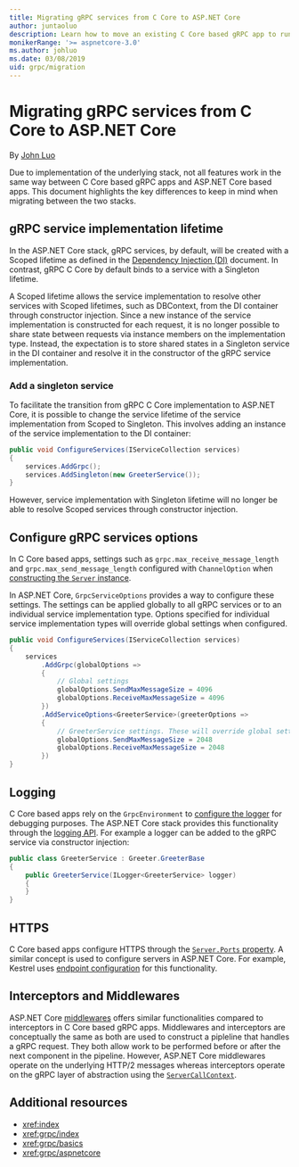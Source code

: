 ```yaml
---
title: Migrating gRPC services from C Core to ASP.NET Core
author: juntaoluo
description: Learn how to move an existing C Core based gRPC app to run on top of ASP.NET Core stack.
monikerRange: '>= aspnetcore-3.0'
ms.author: johluo
ms.date: 03/08/2019
uid: grpc/migration
---
```

# Migrating gRPC services from C Core to ASP.NET Core

By [John Luo](https://github.com/juntaoluo)

Due to implementation of the underlying stack, not all features work in the same way between C Core based gRPC apps and ASP.NET Core based apps. This document highlights the key differences to keep in mind when migrating between the two stacks.

## gRPC service implementation lifetime

In the ASP.NET Core stack, gRPC services, by default, will be created with a Scoped lifetime as defined in the [Dependency Injection (DI)](xref:fundamentals/dependency-injection) document. In contrast, gRPC C Core by default binds to a service with a Singleton lifetime.

A Scoped lifetime allows the service implementation to resolve other services with Scoped lifetimes, such as DBContext, from the DI container through constructor injection. Since a new instance of the service implementation is constructed for each request, it is no longer possible to share state between requests via instance members on the implementation type. Instead, the expectation is to store shared states in a Singleton service in the DI container and resolve it in the constructor of the gRPC service implementation.

### Add a singleton service

To facilitate the transition from gRPC C Core implementation to ASP.NET Core, it is possible to change the service lifetime of the service implementation from Scoped to Singleton. This involves adding an instance of the service implementation to the DI container:

```csharp
public void ConfigureServices(IServiceCollection services)
{
    services.AddGrpc();
    services.AddSingleton(new GreeterService());
}
```

However, service implementation with Singleton lifetime will no longer be able to resolve Scoped services through constructor injection.

## Configure gRPC services options

In C Core based apps, settings such as `grpc.max_receive_message_length` and `grpc.max_send_message_length` configured with `ChannelOption` when [constructing the `Server` instance](https://grpc.io/grpc/csharp/api/Grpc.Core.Server.html#Grpc_Core_Server__ctor_System_Collections_Generic_IEnumerable_Grpc_Core_ChannelOption__).

In ASP.NET Core, `GrpcServiceOptions` provides a way to configure these settings. The settings can be applied globally to all gRPC services or to an individual service implementation type. Options specified for individual service implementation types will override global settings when configured.

```csharp
public void ConfigureServices(IServiceCollection services)
{
    services
        .AddGrpc(globalOptions =>
        {
            // Global settings
            globalOptions.SendMaxMessageSize = 4096
            globalOptions.ReceiveMaxMessageSize = 4096
        })
        .AddServiceOptions<GreeterService>(greeterOptions =>
        {
            // GreeterService settings. These will override global settings
            globalOptions.SendMaxMessageSize = 2048
            globalOptions.ReceiveMaxMessageSize = 2048
        })
}
```

## Logging

C Core based apps rely on the `GrpcEnvironment` to [configure the logger](https://grpc.io/grpc/csharp/api/Grpc.Core.GrpcEnvironment.html?q=size#Grpc_Core_GrpcEnvironment_SetLogger_Grpc_Core_Logging_ILogger_) for debugging purposes. The ASP.NET Core stack provides this functionality through the [logging API](xref:fundamentals/logging/index). For example a logger can be added to the gRPC service via constructor injection:

```csharp
public class GreeterService : Greeter.GreeterBase
{
    public GreeterService(ILogger<GreeterService> logger)
    {
    }
}
```

## HTTPS

C Core based apps configure HTTPS through the [`Server.Ports` property](https://grpc.io/grpc/csharp/api/Grpc.Core.Server.html#Grpc_Core_Server_Ports). A similar concept is used to configure servers in ASP.NET Core. For example, Kestrel uses [endpoint configuration](xref:fundamentals/servers/kestrel#endpoint-configuration) for this functionality.

## Interceptors and Middlewares

ASP.NET Core [middlewares](xref:fundamentals/middleware/index) offers similar functionalities compared to interceptors in C Core based gRPC apps. Middlewares and interceptors are conceptually the same as both are used to construct a pipleline that handles a gRPC request. They both allow work to be performed before or after the next component in the pipeline. However, ASP.NET Core middlewares operate on the underlying HTTP/2 messages whereas interceptors operate on the gRPC layer of abstraction using the [`ServerCallContext`](https://grpc.io/grpc/csharp/api/Grpc.Core.ServerCallContext.html).

## Additional resources

* <xref:index>
* <xref:grpc/index>
* <xref:grpc/basics>
* <xref:grpc/aspnetcore>
